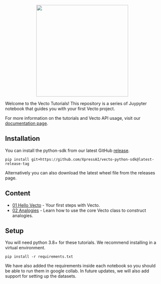 <p align="center">
<a href="https://www.vecto.ai/">
<img src="https://user-images.githubusercontent.com/68586800/192857099-499146bb-5570-4702-a88f-bb4582e940c0.png" width="300"/>
</a>
</p>

Welcome to the Vecto Tutorials!
This repository is a series of Juypyter notebook that guides you with your first Vecto project.

For more information on the tutorials and Vecto API usage, visit our [documentation page](https://docs.vecto.ai/).

## Installation
You can install the python-sdk from our latest GitHub [release](https://github.com/XpressAI/vecto-python-sdk/releases). 
```
pip install git+https://github.com/XpressAI/vecto-python-sdk@latest-release-tag
```
Alternatively you can also download the latest wheel file from the releases page.

## Content

- [01 Hello Vecto](01-Hello-Vecto.ipynb) - Your first steps with Vecto. 
- [02 Analogies](02-Analogies.ipynb) - Learn how to use the core Vecto class to construct analogies.


## Setup
You will need python 3.8+ for these tutorials. We recommend installing in a virtual environment.

```
pip install -r requirements.txt
```
We have also added the requirements inside each notebook so you should be able to run them in google collab. In future updates, we will also add support for setting up the datasets.
